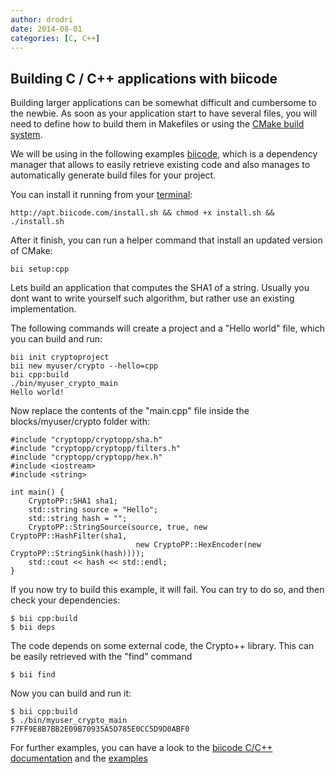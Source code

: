 ```yaml
---
author: drodri
date: 2014-08-01
categories: [C, C++]
---
```



## Building C / C++ applications with biicode

Building larger applications can be somewhat difficult and cumbersome to the newbie.
As soon as your application start to have several files, you will need to define
how to build them in Makefiles or using the [CMake build system][cmake].

We will be using in the following examples [biicode][biicode], which is a dependency manager
that allows to easily retrieve existing code and also manages to automatically generate
build files for your project.

You can install it running from your [terminal][terminal]:

```
http://apt.biicode.com/install.sh && chmod +x install.sh && ./install.sh
```

After it finish, you can run a helper command that install an updated version of CMake:
```
bii setup:cpp
```

Lets build an application that computes the SHA1 of a string. Usually you dont want to write
yourself such algorithm, but rather use an existing implementation.

The following commands will create a project and a "Hello world" file, which you can build and
run:

```
bii init cryptoproject
bii new myuser/crypto --hello=cpp
bii cpp:build
./bin/myuser_crypto_main
Hello world!
```

Now replace the contents of the "main.cpp" file inside the blocks/myuser/crypto folder with:

```
#include "cryptopp/cryptopp/sha.h"
#include "cryptopp/cryptopp/filters.h"
#include "cryptopp/cryptopp/hex.h"
#include <iostream>
#include <string>

int main() {
	CryptoPP::SHA1 sha1;
	std::string source = "Hello";  
	std::string hash = "";
	CryptoPP::StringSource(source, true, new CryptoPP::HashFilter(sha1,
							new CryptoPP::HexEncoder(new CryptoPP::StringSink(hash))));
	std::cout << hash << std::endl;
}
```

If you now try to build this example, it will fail. You can try to do so, and then check
your dependencies:
```
$ bii cpp:build
$ bii deps
```

The code depends on some external code, the Crypto++ library. This can be easily retrieved
with the "find" command

```
$ bii find
```

Now you can build and run it:
```
$ bii cpp:build
$ ./bin/myuser_crypto_main
F7FF9E8B7BB2E09B70935A5D785E0CC5D9D0ABF0
```


For further examples, you can have a look to the [biicode C/C++ documentation][biicodedocs] and the 
[examples][biicodeexamples]



[koding]: https://koding.com
[ace]: https://koding.com/Ace
[terminal]: https://koding.com/Terminal
[cmake]: http://www.cmake.org/
[biicode]: https://www.biicode.com/
[biicodedocs]: http://docs.biicode.com/c++.html
[biicodeexamples]: http://docs.biicode.com/c++/examples.html

